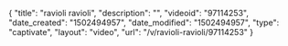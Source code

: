 {
    "title": "ravioli ravioli",
    "description": "",
    "videoid": "97114253",
    "date_created": "1502494957",
    "date_modified": "1502494957",
    "type": "captivate",
    "layout": "video",
    "url": "\/v\/ravioli-ravioli\/97114253"
}